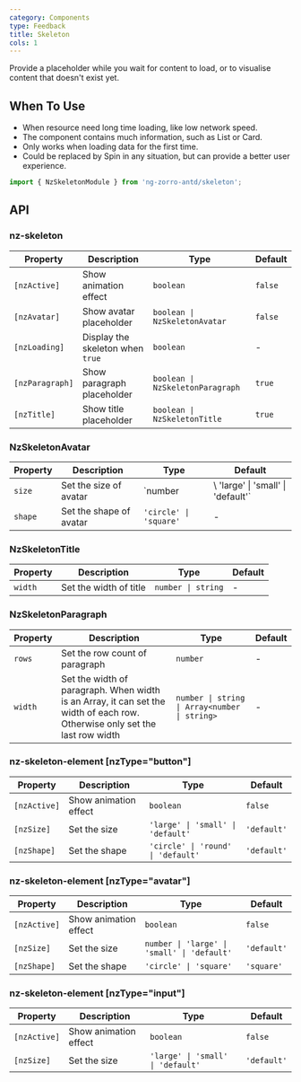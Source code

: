 ```yaml
---
category: Components
type: Feedback
title: Skeleton
cols: 1
---
```


Provide a placeholder while you wait for content to load, or to visualise content that doesn't exist yet.

## When To Use

- When resource need long time loading, like low network speed.
- The component contains much information, such as List or Card.
- Only works when loading data for the first time.
- Could be replaced by Spin in any situation, but can provide a better user experience.

```ts
import { NzSkeletonModule } from 'ng-zorro-antd/skeleton';
```

## API

### nz-skeleton

| Property | Description | Type | Default |
| --- | --- | --- | --- |
| `[nzActive]` | Show animation effect | `boolean` | `false` |
| `[nzAvatar]` | Show avatar placeholder | `boolean \| NzSkeletonAvatar` | `false` |
| `[nzLoading]` | Display the skeleton when `true` | `boolean` | - |
| `[nzParagraph]` | Show paragraph placeholder | `boolean \| NzSkeletonParagraph` | `true` |
| `[nzTitle]` | Show title placeholder | `boolean \| NzSkeletonTitle` | `true` |


### NzSkeletonAvatar

| Property | Description | Type | Default |
| --- | --- | --- | --- |
| `size` | Set the size of avatar | `number |\ 'large' \| 'small' \| 'default'` | - |
| `shape` | Set the shape of avatar | `'circle' \| 'square'` | - |

### NzSkeletonTitle

| Property | Description | Type | Default |
| --- | --- | --- | --- |
| `width` | Set the width of title | `number \| string` | - |

### NzSkeletonParagraph

| Property | Description | Type | Default |
| --- | --- | --- | --- |
| `rows` | Set the row count of paragraph | `number` | - |
| `width` | Set the width of paragraph. When width is an Array, it can set the width of each row. Otherwise only set the last row width | `number \| string \| Array<number \| string>` | - |

### nz-skeleton-element [nzType="button"]

| Property | Description | Type | Default |
| --- | --- | --- | --- |
| `[nzActive]` | Show animation effect | `boolean` | `false` |
| `[nzSize]` | Set the size | `'large' \| 'small' \| 'default'` | `'default'` |
| `[nzShape]` | Set the shape | `'circle' \| 'round' \| 'default'` | `'default'` |

### nz-skeleton-element [nzType="avatar"]

| Property | Description | Type | Default |
| --- | --- | --- | --- |
| `[nzActive]` | Show animation effect | `boolean` | `false` |
| `[nzSize]` | Set the size | `number \| 'large' \| 'small' \| 'default'` | `'default'` |
| `[nzShape]` | Set the shape | `'circle' \| 'square'` | `'square'` |

### nz-skeleton-element [nzType="input"]

| Property | Description | Type | Default |
| --- | --- | --- | --- |
| `[nzActive]` | Show animation effect | `boolean` | `false` |
| `[nzSize]` | Set the size | `'large' \| 'small' \| 'default'` | `'default'` |
